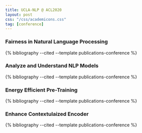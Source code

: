 ```yaml
---
title: UCLA-NLP @ ACL2020
layout: post
css: "/css/academicons.css"
tag: [conference]
---
```



### Fairness in Natural Language Processing 
<div style="display:none">
{% cite zhao2020gender gaut2020towards jia2020mitigating %} 
</div>
{% bibliography --cited --template publications-conference %}

### Analyze and Understand NLP Models

<div style="display:none">
{% cite yin2020robustness li2020what ahmad2020transformer %} 
</div>
{% bibliography --cited --template publications-conference %}

### Energy Efficient Pre-Training

<div style="display:none">
{% cite li2019efficient %}
</div>

{% bibliography --cited --template publications-conference %}
### Enhance Contextulaized Encoder

<div style="display:none">
{% cite yin2020sentibert zhou2020boating %} 
</div>


{% bibliography --cited --template publications-conference %}
